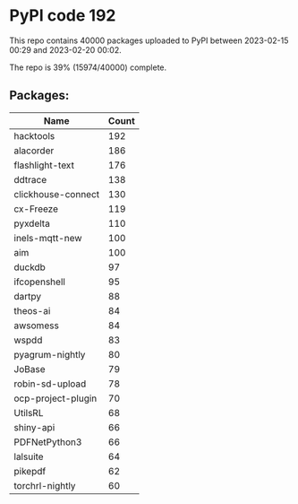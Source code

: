 # PyPI code 192

This repo contains 40000 packages uploaded to PyPI between 
2023-02-15 00:29 and 2023-02-20 00:02.

The repo is 39% (15974/40000) complete.

## Packages:

| Name  | Count |
| ----- | ----- |
| hacktools | 192 |
| alacorder | 186 |
| flashlight-text | 176 |
| ddtrace | 138 |
| clickhouse-connect | 130 |
| cx-Freeze | 119 |
| pyxdelta | 110 |
| inels-mqtt-new | 100 |
| aim | 100 |
| duckdb | 97 |
| ifcopenshell | 95 |
| dartpy | 88 |
| theos-ai | 84 |
| awsomess | 84 |
| wspdd | 83 |
| pyagrum-nightly | 80 |
| JoBase | 79 |
| robin-sd-upload | 78 |
| ocp-project-plugin | 70 |
| UtilsRL | 68 |
| shiny-api | 66 |
| PDFNetPython3 | 66 |
| lalsuite | 64 |
| pikepdf | 62 |
| torchrl-nightly | 60 |


